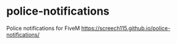 # police-notifications

Police notifications for FiveM
https://screech115.github.io/police-notifications/
